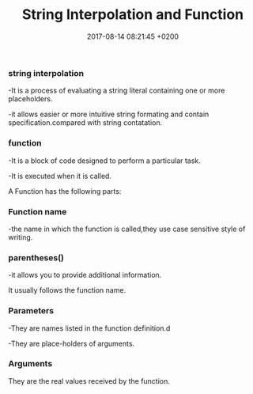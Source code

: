 ﻿---
layout: post
title:  "String Interpolation and Function"
date:   2017-08-14  08:21:45 +0200
categories: 
---
### string interpolation

-It is a process of evaluating a string literal containing one or more placeholders.

-it allows  easier or more intuitive string formating and contain specification.compared with string contatation.

### function

-It is a block of code designed to perform a  particular task.

-It is executed when it is called.

A Function has the following parts:

### Function name
-the name in which the function is called,they use case sensitive style of writing.

### parentheses()
-it allows you to provide additional information.

It usually follows the function name.

### Parameters
-They are names listed in the function definition.d

-They are place-holders of arguments.

### Arguments

They are the real values received by the function.
